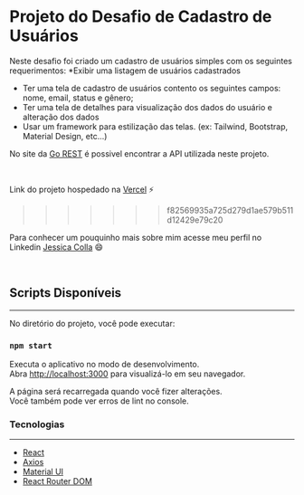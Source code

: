 # Projeto do Desafio de Cadastro de Usuários

Neste desafio foi criado um cadastro de usuários simples com os seguintes requerimentos:
*Exibir uma listagem de usuários cadastrados
* Ter uma tela de cadastro de usuários contento os seguintes campos: nome, email, status e
gênero;
* Ter uma tela de detalhes para visualização dos dados do usuário e alteração dos dados
* Usar um framework para estilização das telas. (ex: Tailwind, Bootstrap, Material Design, etc...)

No site da [Go REST](https://gorest.co.in
) é possivel encontrar a API utilizada neste projeto.

<br>


Link do projeto hospedado na [Vercel](https://desafio-cadastro-usuarios.vercel.app/)  ⚡
>>>>>>> f82569935a725d279d1ae579b511d12429e79c20

Para conhecer um pouquinho mais sobre mim acesse meu perfil no Linkedin [Jessica Colla](https://www.linkedin.com/in/jessica-colla-4848a5116/)  😄

<br>

## Scripts Disponíveis

---
No diretório do projeto, você pode executar:

### `npm start`

Executa o aplicativo no modo de desenvolvimento.\
Abra [http://localhost:3000](http://localhost:3000) para visualizá-lo em seu navegador.

A página será recarregada quando você fizer alterações.\
Você também pode ver erros de lint no console.


### Tecnologias
---
* [React](https://expo.io/)
* [Axios](https://github.com/axios/axios)
* [Material UI](https://mui.com/pt/)
* [React Router DOM](https://v5.reactrouter.com/)

